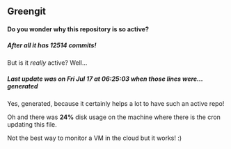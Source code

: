 ## Greengit

#### Do you wonder why this repository is so active?

##### After all it has 12514 commits!

But is it *really* active? Well...

##### Last update was on Fri Jul 17 at 06:25:03 when those lines were... generated

Yes, generated, because it certainly helps a lot to have such an active repo!

Oh and there was **24%** disk usage on the machine
where there is the cron updating this file.

Not the best way to monitor a VM in the cloud but it works! :)
